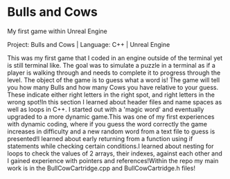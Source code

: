 # Bulls and Cows
My first game within Unreal Engine

Project: Bulls and Cows | Language: C++ | Unreal Engine

This was my first game that I coded in an engine outside of the terminal yet is still terminal like. The goal was to simulate a puzzle in a terminal as if a player is walking through and needs to complete it to progress through the level. The object of the game is to guess what a word is! The game will tell you how many Bulls and how many Cows you have relative to your guess. These indicate either right letters in the right spot, and right letters in the wrong spot!In this section I learned about header files and name spaces as well as loops in C++. I started out with a 'magic word' and eventually upgraded to a more dynamic game.This was one of my first experiences with dynamic coding, where if you guess the word correctly the game increases in difficulty and a new random word from a text file to guess is presented!I learned about early returning from a function using if statements while checking certain conditions.I learned about nesting for loops to check the values of 2 arrays, their indexes, against each other and I gained experience with pointers and references!Within the repo my main work is in the BullCowCartridge.cpp and BullCowCartridge.h files!
